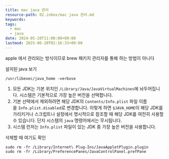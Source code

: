 ```yaml
---
title: mac java 관리
resource-path: 02.inbox/mac java 관리.md
keywords:
tags:
  - mac
  - java
date: 2024-05-20T11:00:00+09:00
lastmod: 2025-06-20T02:16:33+09:00
---
```

apple 에서 관리되는 방식이므로 brew 패키지 관리자를 통해 하는 방법이 아니다


설치된 java 보기

```shell
/usr/libexec/java_home -verbose 
```

1. 모든 JDK는 기본 위치인 `/Library/Java/JavaVirtualMachines`에 놔두어집니다. 시스템은 기본적으로 가장 높은 버전을 선택합니다.
2. 기본 선택에서 제외하려면 해당 JDK의 `Contents/Info.plist` 파일 이름을 `Info.plist.disabled`로 변경합니다. 이렇게 하면 `$JAVA_HOME`이 해당 JDK를 가리키거나 스크립트나 설정에서 명시적으로 참조할 때 해당 JDK를 여전히 사용할 수 있습니다. 단지 시스템의 `java` 명령어에서는 무시됩니다.
3. 시스템 런처는 `Info.plist` 파일이 있는 JDK 중 가장 높은 버전을 사용합니다.



삭제할 때 여기도 확인

```shell
sudo rm -fr /Library/Internet\ Plug-Ins/JavaAppletPlugin.plugin 
sudo rm -fr /Library/PreferencePanes/JavaControlPanel.prefPane 
```